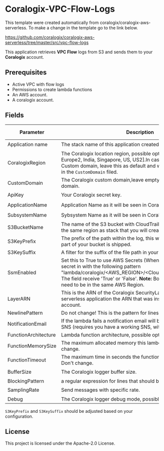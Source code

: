 # Coralogix-VPC-Flow-Logs

This template were created automatically from coralogix/coralogix-aws-serverless.
To make a change in the template go to the link below.

https://github.com/coralogix/coralogix-aws-serverless/tree/master/src/vpc-flow-logs

This application retrieves **VPC Flow** logs from S3 and sends them to your **Coralogix** account.

## Prerequisites
* Active VPC with flow logs
* Permissions to create lambda functions
* An AWS account.
* A coralogix account.


## Fields 

| Parameter | Description | Default Value | Required |
|---|---|---|---|
| Application name | The stack name of this application created via AWS CloudFormation. |   | :heavy_check_mark: |
| CoralogixRegion | The Coralogix location region, possible options are [Europe, Europe2, India, Singapore, US, US2].In case that you want to use Custom domain, leave this as default and write the Custom doamin in the ``CustomDomain`` filed. |  Europe | :heavy_check_mark: | 
| CustomDomain | The Coralogix custom domain,leave empty if you don't use Custom domain.| |  | 
| ApiKey | Your Coralogix secret key.|   | :heavy_check_mark: | 
| ApplicationName | Application Name as it will be seen in Coralogix UI.| | :heavy_check_mark: | 
| SubsystemName | Sybsystem Name as it will be seen in Coralogix UI.| | :heavy_check_mark: | 
| S3BucketName | The name of the S3 bucket with CloudTrail logs to watch (must be in the same region as stack that you will create). |   | :heavy_check_mark: | 
| S3KeyPrefix | The prefix of the path within the log, this way you can choose if only part of your bucket is shipped.|   |  | 
| S3KeySuffix | A filter for the suffix of the file path in your bucket.|  .json.gz. |  | 
| SsmEnabled | Set this to True to use AWS Secrets  (When enable it creates the secret in with the following pattern "lambda/coralogix/<AWS_REGION>/<Cloudwatch_lambda_name>"). The field receive 'True' or 'False'. **Note:** Both layers and lambda need to be in the same AWS Region.|  False | |
| LayerARN | This is the ARN of the Coralogix SecurityLayer. Copy from the ``SSM`` serverless application the ARN that was installed on the AWS account.| | |
| NewlinePattern | Do not change! This is the pattern for lines splitting.| (?:\r\n\|\r\|\n) | |
| NotificationEmail | If the lambda fails a notification email will be sent to this address via SNS (requires you have a working SNS, with a validated domain).| | |
| FunctionArchitecture | Lambda function architecture, possible options are [x86_64, arm64]| x86_64 | |
| FunctionMemorySize | The maximum allocated memory this lambda may consume. Don't change.| 1024 | |
| FunctionTimeout | The maximum time in seconds the function may be allowed to run. Don't change.| 300 | |
| BufferSize | The Coralogix logger buffer size.| 134217728 | :heavy_check_mark: |
| BlockingPattern | a regular expression for lines that should be excluded. |  |  | 
| SamplingRate | Send messages with specific rate.| 1 | :heavy_check_mark: |
| Debug | The Coralogix logger debug mode, possible options are ``true``, ``false``.| false | |

`S3KeyPrefix` and `S3KeySuffix` should be adjusted based on your configuration.

## License

This project is licensed under the Apache-2.0 License.
